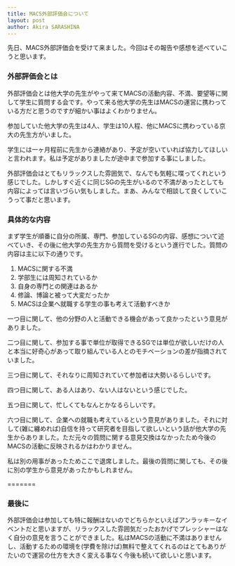 ```yaml
---
title: MACS外部評価会について
layout: post
author: Akira SARASHINA
---
```


先日、MACS外部評価会を受けて来ました。今回はその報告や感想を述べていこうと思います。

### 外部評価会とは

外部評価会とは他大学の先生がやって来てMACSの活動内容、不満、要望等に関して学生に質問する会です。やって来る他大学の先生はMACSの運営に携わっている方だと思うのですが細かい事はよくわかりません。

参加していた他大学の先生は4人、学生は10人程、他にMACSに携わっている京大の先生方がいました。

学生には一ヶ月程前に先生から連絡があり、予定が空いていれば協力してほしいと言われます。私は予定がありましたが途中まで参加する事にしました。

外部評価会はとてもリラックスした雰囲気で、なんでも気軽に喋ってくれという感じでした。しかしすぐ近くに同じSGの先生がいるので不満があったとしても内容によっては言いづらい気もしました。まあ、みんなで相談して良くしていこうって事だと思います。

### 具体的な内容

まず学生が順番に自分の所属、専門、参加しているSGの内容、感想について述べていき、その後に他大学の先生方から質問を受けるという進行でした。質問の内容は主に以下の通りです。

1. MACSに関する不満
1. 学部生には周知されているか
1. 自身の専門との関連はあるか
1. 修論、博論と被って大変だったか
1. MACSは企業へ就職する学生の事も考えて活動すべきか

一つ目に関して、他の分野の人と活動できる機会があって良かったという意見がありました。

二つ目に関して、参加する事で単位が取得できるSGでは単位が欲しいだけの人と本当に好奇心があって取り組んでいる人とのモチベーションの差が指摘されていました。

三つ目に関して、それなりに周知されていて参加者は大勢いるらしいです。

四つ目に関して、ある人はあり、ない人はないという感じでした。

五つ目に関して、忙しくてもなんとかなるらしいです。

六つ目に関して、企業への就職も考えているという意見がありました。それに対して(雑に纏めれば)自信を持って研究者を目指して欲しいという話が他大学の先生からありました。ただ元々の質問に関する意見交換はなかったため今後のMACSの活動に反映されるかはわかりません。

私は別の用事があったためここで退席しました。最後の質問に関しても、その後に別の学生から意見があったかもしれません。

=======
### 最後に

外部評価会は参加しても特に報酬はないのでどちらかといえばアンラッキーなイベントだと思いますが、リラックスした雰囲気だったおかげでプレッシャーはなく自分の意見を言うことができました。私はMACSの活動に不満はありませんし、活動するための環境を(学費を除けば)無料で整えてくれるのはとてもありがたいので運営の仕方を大きく変える事なく今後も続いて欲しいと思います。
